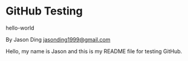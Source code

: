 GitHub Testing
=======================
hello-world

By Jason Ding <jasonding1999@gmail.com>


Hello, my name is Jason and this is my README file for testing GitHub.



